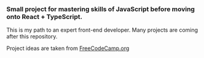 ### Small project for mastering skills of JavaScript before moving onto React + TypeScript.

This is my path to an expert front-end developer. Many projects are coming after this repository.

Project ideas are taken from [FreeCodeCamp.org](www.freecodecamp.org)
